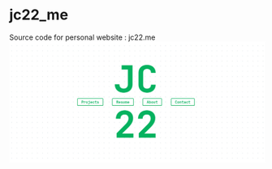 # jc22_me
Source code for personal website : jc22.me
![Website preview](https://github.com/jerrychang22/jc22_me/blob/master/readme/preview.png)
